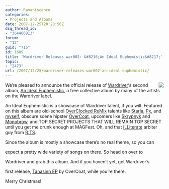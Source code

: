 ```yaml
---
author: Ramaniscence
categories:
- Projects and Albums
date: 2007-12-25T20:28:56Z
dsq_thread_id:
- "364466813"
forum:
- "12"
guid: "715"
id: 1609
title: 'Wardriver Releases war002: &#8216;An Ideal Euphemistic&#8217;'
topic:
- "2473"
url: /2007/12/25/wardriver-releases-war002-an-ideal-euphemistic/
---
```


<img border="0" align="right" src="images/newsMisc/war-ae.png" />  
We&#8217;re pleased to announce the official release of <a href="http://wardriver.thasauce.net/" target="_blank">Wardriver</a>&#8216;s second album, <a href="http://wardriver.thasauce.net/release/war002" target="_blank">An Ideal Euphemistic</a>, a free collective album by many of the artists on the Wardriver label.
   
An Ideal Euphemistic is a showcase of Wardriver talent, if you will. Featured on this album are old-school <a href="http://www.ocremix.org/" target="_blank">OverClocked ReMix</a> talents like <a href="http://www.ocremix.org/remixer/injury/" target="_blank">Starla</a>, <a href="http://www.ocremix.org/remixer/pxfury/" target="_blank">Px</a>, and <a href="http://www.ocremix.org/remixer/suzumebachi/" target="_blank">myself</a>, obscure scene hipster <a href="http://remix.thasauce.net/mixer/18/" target="_blank">OverCoat</a>, upcomers like <a href="http://remix.thasauce.net/mixer/13/" target="_blank">Skrypnyk</a> and <a href="http://www.arnoldascher.com/DragonArmy/profile.php?mode=viewprofile&#038;u=9" target="_blank">Monobrow</a>, and TOP SECRET PROJECTS THAT WILL REMAIN TOP SECRET until you get me drunk enough at MAGFest. Oh, and that <a href="http://forums.thasauce.net/profile.php?mode=viewprofile&#038;u=16" target="_blank">ILLiterate</a> arbiter guy from <a href="http://remix.thasauce.net/" target="_blank">R:TS</a>.
  
Since the album is mostly a showcase there&#8217;s no real theme, so you can
  
expect a pretty wide variety of songs on there. So head on over to
  
Wardriver and grab this album. And if you haven&#8217;t yet, get Wardriver&#8217;s
  
first release, <a href="http://wardriver.thasauce.net/release/war001" target="_blank">Tanasinn EP</a> by OverCoat, while you&#8217;re there.

Merry Christmas!